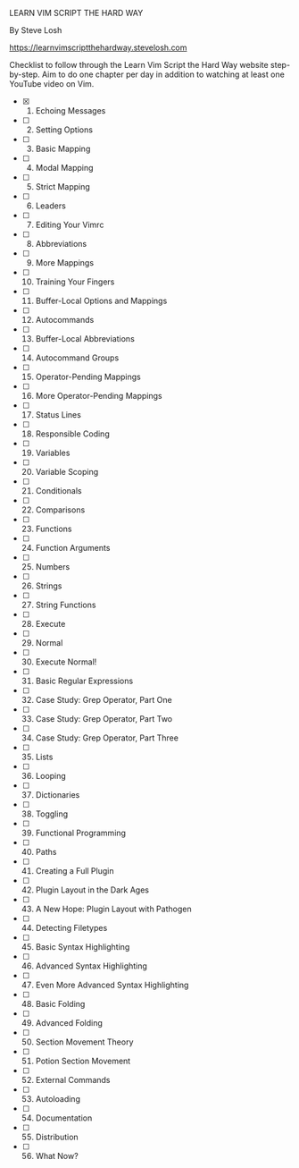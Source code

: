 LEARN VIM SCRIPT THE HARD WAY

By Steve Losh

https://learnvimscriptthehardway.stevelosh.com

Checklist to follow through the Learn Vim Script the Hard Way website step-by-step.
Aim to do one chapter per day in addition to watching at least one YouTube video on
Vim.


- [x] 1. Echoing Messages
- [ ] 2. Setting Options
- [ ] 3. Basic Mapping
- [ ] 4. Modal Mapping
- [ ] 5. Strict Mapping
- [ ] 6. Leaders
- [ ] 7. Editing Your Vimrc
- [ ] 8. Abbreviations
- [ ] 9. More Mappings
- [ ] 10. Training Your Fingers
- [ ] 11. Buffer-Local Options and Mappings
- [ ] 12. Autocommands
- [ ] 13. Buffer-Local Abbreviations
- [ ] 14. Autocommand Groups
- [ ] 15. Operator-Pending Mappings
- [ ] 16. More Operator-Pending Mappings
- [ ] 17. Status Lines
- [ ] 18. Responsible Coding
- [ ] 19. Variables
- [ ] 20. Variable Scoping
- [ ] 21. Conditionals
- [ ] 22. Comparisons
- [ ] 23. Functions
- [ ] 24. Function Arguments
- [ ] 25. Numbers
- [ ] 26. Strings
- [ ] 27. String Functions
- [ ] 28. Execute
- [ ] 29. Normal
- [ ] 30. Execute Normal!
- [ ] 31. Basic Regular Expressions
- [ ] 32. Case Study: Grep Operator, Part One
- [ ] 33. Case Study: Grep Operator, Part Two
- [ ] 34. Case Study: Grep Operator, Part Three
- [ ] 35. Lists
- [ ] 36. Looping
- [ ] 37. Dictionaries
- [ ] 38. Toggling
- [ ] 39. Functional Programming
- [ ] 40. Paths
- [ ] 41. Creating a Full Plugin
- [ ] 42. Plugin Layout in the Dark Ages
- [ ] 43. A New Hope: Plugin Layout with Pathogen
- [ ] 44. Detecting Filetypes
- [ ] 45. Basic Syntax Highlighting
- [ ] 46. Advanced Syntax Highlighting
- [ ] 47. Even More Advanced Syntax Highlighting
- [ ] 48. Basic Folding
- [ ] 49. Advanced Folding
- [ ] 50. Section Movement Theory
- [ ] 51. Potion Section Movement
- [ ] 52. External Commands
- [ ] 53. Autoloading
- [ ] 54. Documentation
- [ ] 55. Distribution
- [ ] 56. What Now?
